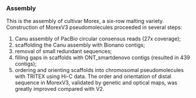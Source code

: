 ### Assembly

This is the assembly of cultivar Morex, a six-row malting variety.
Construction of MorexV3 pseudomolecules proceeded in several steps: 
1) Canu assembly of PacBio circular consensus reads (27x coverage);
2) scaffolding the Canu assembly with Bionano contigs;
3) removal of small redundant sequences;
4) filling gaps in scaffolds with ONT_smartdenovo contigs (resulted in 439 contigs); 
5) ordering and orienting scaffolds into chromosomal pseudomolecules with TRITEX using Hi-C data. 
The order and orientation of distal sequence in MorexV3, validated by genetic and optical maps, 
was greatly improved compared with V2.
